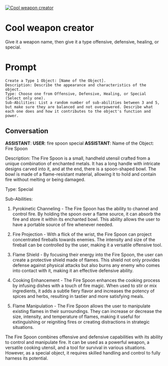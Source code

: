 
[![Cool weapon creator](https://flow-prompt-covers.s3.us-west-1.amazonaws.com/icon/Minimalist/i7.png)]()
# Cool weapon creator 
Give it a weapon name, then give it a type offensive, defensive, healing, or special.

# Prompt

```
Create a Type 1 Object: [Name of the Object].
Description: Describe the appearance and characteristics of the object.
Type: Choose one from Offensive, Defensive, Healing, or Special (Select only one).
Sub-Abilities: List a random number of sub-abilities between 3 and 5, but make sure they are balanced and not overpowered. Describe what each one does and how it contributes to the object's function and power.
```

## Conversation

**ASSISTANT**: 
**USER**: fire spoon special
**ASSISTANT**: Name of the Object: Fire Spoon



Description: The Fire Spoon is a small, handheld utensil crafted from a unique combination of enchanted metals. It has a long handle with intricate designs carved into it, and at the end, there is a spoon-shaped bowl. The bowl is made of a flame-resistant material, allowing it to hold and contain fire without melting or being damaged.



Type: Special



Sub-Abilities:

1. Pyrokinetic Channeling - The Fire Spoon has the ability to channel and control fire. By holding the spoon over a flame source, it can absorb the fire and store it within its enchanted bowl. This ability allows the user to have a portable source of fire whenever needed.



2. Fire Projection - With a flick of the wrist, the Fire Spoon can project concentrated fireballs towards enemies. The intensity and size of the fireball can be controlled by the user, making it a versatile offensive tool.



3. Flame Shield - By focusing their energy into the Fire Spoon, the user can create a protective shield made of flames. This shield not only provides defense against physical attacks but also burns any enemy who comes into contact with it, making it an effective defensive ability.



4. Cooking Enhancement - The Fire Spoon enhances the cooking process by infusing dishes with a touch of fire magic. When used to stir or mix ingredients, it adds a subtle fiery flavor and increases the potency of spices and herbs, resulting in tastier and more satisfying meals.



5. Flame Manipulation - The Fire Spoon allows the user to manipulate existing flames in their surroundings. They can increase or decrease the size, intensity, and temperature of flames, making it useful for extinguishing or reigniting fires or creating distractions in strategic situations.



The Fire Spoon combines offensive and defensive capabilities with its ability to control and manipulate fire. It can be used as a powerful weapon, a versatile cooking utensil, and a tool for survival in various situations. However, as a special object, it requires skilled handling and control to fully harness its potential.


